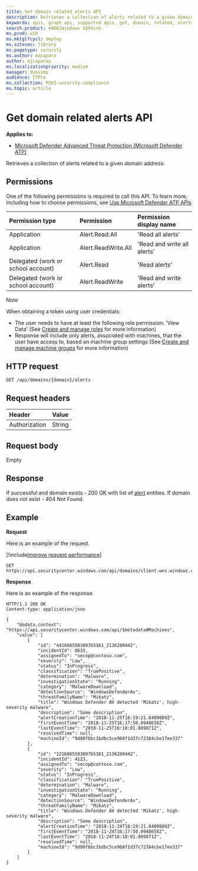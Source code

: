 ```yaml
---
title: Get domain related alerts API
description: Retrieves a collection of alerts related to a given domain address.
keywords: apis, graph api, supported apis, get, domain, related, alerts
search.product: eADQiWindows 10XVcnh
ms.prod: w10
ms.mktglfcycl: deploy
ms.sitesec: library
ms.pagetype: security
ms.author: macapara
author: mjcaparas
ms.localizationpriority: medium
manager: dansimp
audience: ITPro
ms.collection: M365-security-compliance 
ms.topic: article
---
```


# Get domain related alerts API

**Applies to:**

- [Microsoft Defender Advanced Threat Protection (Microsoft Defender ATP)](https://go.microsoft.com/fwlink/p/?linkid=2069559)

Retrieves a collection of alerts related to a given domain address.

## Permissions
One of the following permissions is required to call this API. To learn more, including how to choose permissions, see [Use Microsoft Defender ATP APIs](apis-intro.md)

Permission type |   Permission  |   Permission display name
:---|:---|:---
Application |   Alert.Read.All |    'Read all alerts'
Application |   Alert.ReadWrite.All |   'Read and write all alerts'
Delegated (work or school account) | Alert.Read | 'Read alerts'
Delegated (work or school account) | Alert.ReadWrite | 'Read and write alerts'

>[!Note]
> When obtaining a token using user credentials:
>- The user needs to have at least the following role permission: 'View Data' (See [Create and manage roles](user-roles.md) for more information)
>- Response will include only alerts, associated with machines, that the user have access to, based on machine group settings (See [Create and manage machine groups](machine-groups.md) for more information)

## HTTP request
```
GET /api/domains/{domain}/alerts
```

## Request headers

| Header        | Value  |
|:--------------|:-------|
| Authorization | String |

## Request body
Empty

## Response
If successful and domain exists - 200 OK with list of [alert](alerts.md) entities. If domain does not exist - 404 Not Found.


## Example

**Request**

Here is an example of the request.

[!include[Improve request performance](improve-request-performance.md)]

```
GET https://api.securitycenter.windows.com/api/domains/client.wns.windows.com/alerts
```

**Response**

Here is an example of the response.

```
HTTP/1.1 200 OK
Content-type: application/json

{
    "@odata.context": "https://api.securitycenter.windows.com/api/$metadata#Machines",
    "value": [
        {
            "id": "441688558380765161_2136280442",
            "incidentId": 8633,
            "assignedTo": "secop@contoso.com",
            "severity": "Low",
            "status": "InProgress",
            "classification": "TruePositive",
            "determination": "Malware",
            "investigationState": "Running",
            "category": "MalwareDownload",
            "detectionSource": "WindowsDefenderAv",
            "threatFamilyName": "Mikatz",
            "title": "Windows Defender AV detected 'Mikatz', high-severity malware",
            "description": "Some description",
            "alertCreationTime": "2018-11-25T16:19:21.8409809Z",
            "firstEventTime": "2018-11-25T16:17:50.0948658Z",
            "lastEventTime": "2018-11-25T16:18:01.809871Z",
            "resolvedTime": null,
            "machineId": "9d80fbbc1bdbc5ce968f1d37c72384cbe17ee337"
        },
        {
            "id": "121688558380765161_2136280442",
            "incidentId": 4123,
            "assignedTo": "secop@contoso.com",
            "severity": "Low",
            "status": "InProgress",
            "classification": "TruePositive",
            "determination": "Malware",
            "investigationState": "Running",
            "category": "MalwareDownload",
            "detectionSource": "WindowsDefenderAv",
            "threatFamilyName": "Mikatz",
            "title": "Windows Defender AV detected 'Mikatz', high-severity malware",
            "description": "Some description",
            "alertCreationTime": "2018-11-24T16:19:21.8409809Z",
            "firstEventTime": "2018-11-24T16:17:50.0948658Z",
            "lastEventTime": "2018-11-24T16:18:01.809871Z",
            "resolvedTime": null,
            "machineId": "9d80fbbc1bdbc5ce968f1d37c72384cbe17ee337"
        }
    ]
}
```
